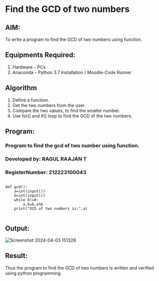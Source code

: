 # Find the GCD of two numbers

## AIM:
To write a program to find the GCD of two numbers using function.

## Equipments Required:
1. Hardware – PCs
2. Anaconda – Python 3.7 Installation / Moodle-Code Runner

## Algorithm
1. Define a function.
2. Get the two numbers from the user.
3. Compare the two values, to find the smaller number.
4. Use for() and if() loop to find the GCD of the two numbers.

## Program:

### Program to find the gcd of two number using function.
### Developed by: RAGUL RAAJAN T
### RegisterNumber: 212223100043     
```

def gcd():
    a=int(input())
    b=int(input())
    while b!=0:
        a,b=b,a%b
    print("GCD of two numbers is:",a)


```

## Output:
![Screenshot 2024-04-03 151328](https://github.com/RAGULRAAJAN/GCD-of-two-numbers/assets/147473144/dcda3a74-6280-4d5f-a8ca-5b9e09686def)


## Result:
Thus the program to find the GCD of two numbers is written and verified using python programming.
